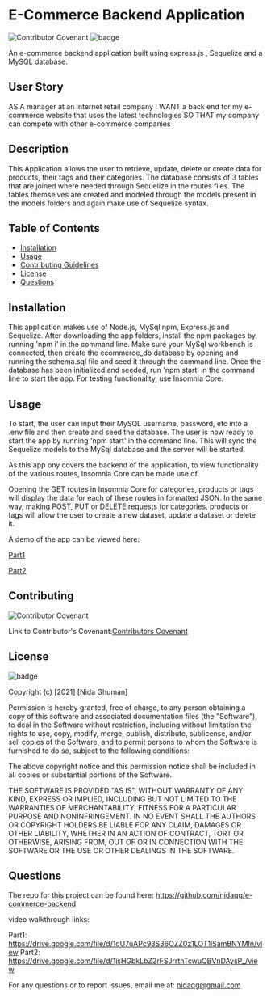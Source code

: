 # E-Commerce Backend Application

![Contributor Covenant](https://img.shields.io/badge/Contributor%20Covenant-2.0-4baaaa.svg)
![badge](https://img.shields.io/badge/license-MIT-orange)

An e-commerce backend application built using express.js , Sequelize and a MySQL database.

## User Story

AS A manager at an internet retail company
I WANT a back end for my e-commerce website that uses the latest technologies
SO THAT my company can compete with other e-commerce companies

## Description

This Application allows the user to retrieve, update, delete or create data for products, their tags and their categories. The database consists of 3 tables that are joined where needed through Sequelize in the routes files. The tables themselves are created and modeled through the models present in the models folders and again make use of Sequelize syntax. 


## Table of Contents

* [Installation](#installation)
* [Usage](#usage)
* [Contributing Guidelines](#contributing)
* [License](#license)
* [Questions](#questions)

## Installation
 
 This application makes use of Node.js, MySql npm, Express.js and Sequelize. After downloading the app folders, install the npm packages by running 'npm i' in the command line. Make sure your MySql workbench is connected, then create the ecommerce_db database by opening and running the schema.sql file and seed it through the command line. Once the database has been initialized and seeded, run 'npm start' in the command line to start the app. For testing functionality, use Insomnia Core.


## Usage 

To start, the user can input their MySQL username, password, etc into a .env file and then create and seed the database. The user is now ready to start the app by running 'npm start' in the command line. This will sync the Sequelize models to the MySql database and the server will be started.

As this app ony covers the backend of the application, to view functionality of the various routes, Insomnia Core can be made use of.

Opening the GET routes in Insomnia Core for categories, products or tags will display the data for each of these routes in formatted JSON. In the same way, making POST, PUT or DELETE requests for categories, products or tags will allow the user to create a new dataset, update a dataset or delete it. 

A demo of the app can be viewed here: 

[Part1](https://drive.google.com/file/d/1dU7uAPc93S36OZZ0z1LOT1iSamBNYMIn/view)

[Part2](https://drive.google.com/file/d/1jsHGbkLbZ2rFSJrrtnTcwuQBVnDAysP_/view)

## Contributing
 ![Contributor Covenant](https://img.shields.io/badge/Contributor%20Covenant-2.0-4baaaa.svg)

 Link to Contributor's Covenant:[Contributors Covenant](https://www.contributor-covenant.org/version/2/0/code_of_conduct/) 

 
## License
![badge](https://img.shields.io/badge/license-MIT-orange)
   
Copyright (c) [2021] [Nida Ghuman]

Permission is hereby granted, free of charge, to any person obtaining a copy
of this software and associated documentation files (the "Software"), to deal
in the Software without restriction, including without limitation the rights
to use, copy, modify, merge, publish, distribute, sublicense, and/or sell
copies of the Software, and to permit persons to whom the Software is
furnished to do so, subject to the following conditions:

The above copyright notice and this permission notice shall be included in all
copies or substantial portions of the Software.

THE SOFTWARE IS PROVIDED "AS IS", WITHOUT WARRANTY OF ANY KIND, EXPRESS OR
IMPLIED, INCLUDING BUT NOT LIMITED TO THE WARRANTIES OF MERCHANTABILITY,
FITNESS FOR A PARTICULAR PURPOSE AND NONINFRINGEMENT. IN NO EVENT SHALL THE
AUTHORS OR COPYRIGHT HOLDERS BE LIABLE FOR ANY CLAIM, DAMAGES OR OTHER
LIABILITY, WHETHER IN AN ACTION OF CONTRACT, TORT OR OTHERWISE, ARISING FROM,
OUT OF OR IN CONNECTION WITH THE SOFTWARE OR THE USE OR OTHER DEALINGS IN THE
SOFTWARE. 

## Questions

The repo for this project can be found here: https://github.com/nidaqg/e-commerce-backend

video walkthrough links: 

Part1: https://drive.google.com/file/d/1dU7uAPc93S36OZZ0z1LOT1iSamBNYMIn/view
Part2: https://drive.google.com/file/d/1jsHGbkLbZ2rFSJrrtnTcwuQBVnDAysP_/view

For any questions or to report issues, email me at: nidaqg@gmail.com
